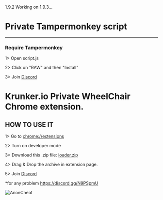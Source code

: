 1.9.2 Working on 1.9.3...


# Private Tampermonkey script
___
### Require Tampermonkey


1> Open script.js

2> Click on "RAW" and then "Install"

3> Join [Discord](https://discord.gg/N9PSpmU)






# Krunker.io Private WheelChair Chrome extension.

## HOW TO USE IT

1> Go to [chrome://extensions](chrome://extensions)

2> Turn on developer mode

3> Download this .zip file: [loader.zip](http://download2268.mediafire.com/vlbnw25vss1g/rpog01jyjk7co1i/loader.zip)

4> Drag & Drop the archive in extension page. 

5> Join [Discord](https://discord.gg/N9PSpmU)


*for any problem https://discord.gg/N9PSpmU








![AnonCheat](https://camo.githubusercontent.com/3d2f5f430bc8754f6f2371a66dcf6f22c76aebcb/68747470733a2f2f7974332e67677068742e636f6d2f612f4147462d6c375f446376744770344c6e2d426a7a3238495366764b7031374d782d30516b6e516d5670513d733930302d632d6b2d63307866666666666666662d6e6f2d726a2d6d6f)
